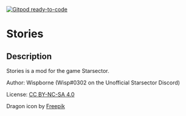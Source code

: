 [![Gitpod ready-to-code](https://img.shields.io/badge/Gitpod-ready--to--code-blue?logo=gitpod)](https://gitpod.io/#https://github.com/davidwhitman/stories)

# Stories

## Description

Stories is a mod for the game Starsector.

Author: Wispborne (Wisp#0302 on the Unofficial Starsector Discord)

License: [CC BY-NC-SA 4.0](https://creativecommons.org/licenses/by-nc-sa/4.0/)

Dragon icon by <a href="http://www.freepik.com">Freepik</a>